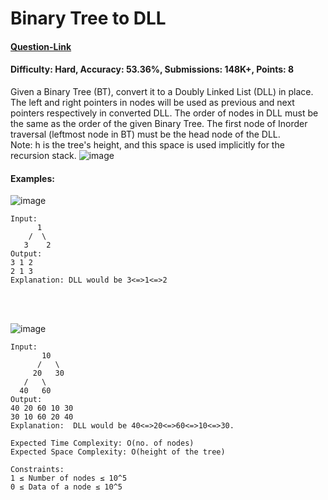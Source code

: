 # Binary Tree to DLL
#### [Question-Link](https://www.geeksforgeeks.org/problems/binary-tree-to-dll/1)
#### Difficulty: Hard, Accuracy: 53.36%, Submissions: 148K+, Points: 8

Given a Binary Tree (BT), convert it to a Doubly Linked List (DLL) in place. The left and right pointers in nodes will be used as previous and next pointers respectively in converted DLL. The order of nodes in DLL must be the same as the order of the given Binary Tree. The first node of Inorder traversal (leftmost node in BT) must be the head node of the DLL.
<br>
Note: h is the tree's height, and this space is used implicitly for the recursion stack.
![image](https://github.com/user-attachments/assets/160f3f23-f18d-48d6-936a-e43da41af245)

#### Examples:
![image](https://github.com/user-attachments/assets/21066e43-b43a-4330-b7a2-e9af144f1c98)
```
Input:
      1
    /  \
   3    2
Output:
3 1 2 
2 1 3
Explanation: DLL would be 3<=>1<=>2
```
<br>
<br>

![image](https://github.com/user-attachments/assets/41799b1d-ada2-4ad4-a177-aca916ebbae0)
```
Input:
       10
      /   \
     20   30
   /   \
  40   60
Output:
40 20 60 10 30 
30 10 60 20 40
Explanation:  DLL would be 40<=>20<=>60<=>10<=>30.
```
```
Expected Time Complexity: O(no. of nodes)
Expected Space Complexity: O(height of the tree)

Constraints:
1 ≤ Number of nodes ≤ 10^5
0 ≤ Data of a node ≤ 10^5

```
